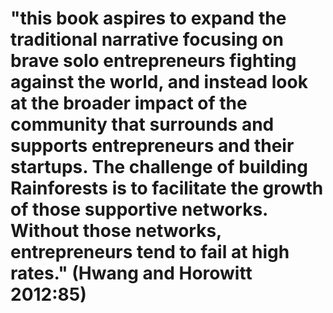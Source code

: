# "this book aspires to expand the traditional narrative focusing on brave solo entrepreneurs fighting against the world, and instead look at the broader impact of the community that surrounds and supports entrepreneurs and their startups. The challenge of building Rainforests is to facilitate the growth of those supportive networks. Without those networks, entrepreneurs tend to fail at high rates." (Hwang and Horowitt 2012:85)